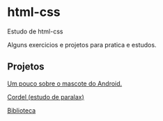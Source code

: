 # html-css
 Estudo de html-css

Alguns exercicios e projetos para pratica e estudos.

Projetos
-----------------------

<a href="https://kleber-ar.github.io/html-css/blob/main/Projetos/Pagina%20sobre%20o%20android/index.html"> Um pouco sobre o mascote do Android.</a>

<a href="https://kleber-ar.github.io/html-css/Projetos/cordel%20moderno%20(paralax)/index.html"> Cordel (estudo de paralax)</a>

<a href="https://kleber-ar.github.io/html-css/biblioteca/index.html">Biblioteca</a>
